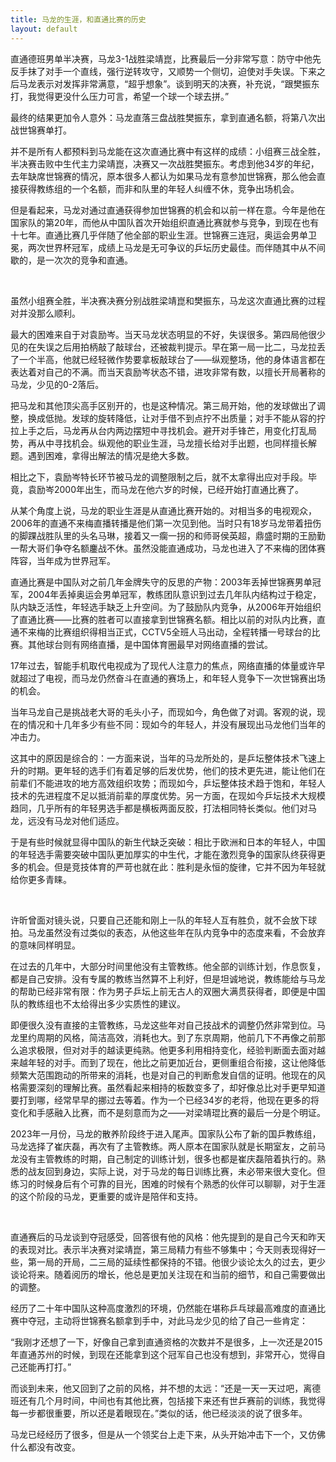 ```yaml
---
title: 马龙的生涯，和直通比赛的历史
layout: default
---
```


直通德班男单半决赛，马龙3-1战胜梁靖崑，比赛最后一分非常写意：防守中他先反手抹了对手一个直线，强行逆转攻守，又顺势一个侧切，迫使对手失误。下来之后马龙表示对发挥非常满意，“超乎想象”。谈到明天的决赛，补充说，“跟樊振东打，我觉得更没什么压力可言，希望一个球一个球去拼。”

最终的结果更加令人意外：马龙直落三盘战胜樊振东，拿到直通名额，将第八次出战世锦赛单打。

并不是所有人都预料到马龙能在这次直通比赛中有这样的成绩：小组赛三战全胜，半决赛击败中生代主力梁靖崑，决赛又一次战胜樊振东。考虑到他34岁的年纪，去年缺席世锦赛的情况，原本很多人都认为如果马龙有意参加世锦赛，那么他会直接获得教练组的一个名额，而非和队里的年轻人纠缠不休，竞争出场机会。

但是看起来，马龙对通过直通获得参加世锦赛的机会和以前一样在意。今年是他在国家队的第20年，而他从中国队首次开始组织直通比赛就参与竞争，到现在也有十七年。直通比赛几乎伴随了他全部的职业生涯。世锦赛三连冠，奥运会男单卫冕，两次世界杯冠军，成绩上马龙是无可争议的乒坛历史最佳。而伴随其中从不间歇的，是一次次的竞争和直通。

<br>

虽然小组赛全胜，半决赛决赛分别战胜梁靖崑和樊振东，马龙这次直通比赛的过程对并没那么顺利。

最大的困难来自于对袁励岑。当天马龙状态明显的不好，失误很多。第四局他很少见的在失误之后用拍柄敲了敲球台，还被裁判提示。早在第一局一比二，马龙拉丢了一个半高，他就已经轻微作势要拿板敲球台了——纵观整场，他的身体语言都在表达着对自己的不满。而当天袁励岑状态不错，进攻非常有数，以擅长开局著称的马龙，少见的0-2落后。

把马龙和其他顶尖高手区别开的，也是这种情况。第三局开始，他的发球做出了调整，换成低抛。发球的旋转降低，让对手借不到点拧不出质量；对手不能从容的拧拉上手之后，马龙再从台内两边摆短中寻找机会。避开对手锋芒，用变化打乱局势，再从中寻找机会。纵观他的职业生涯，马龙擅长给对手出题，也同样擅长解题。遇到困难，拿得出解法的情况是绝大多数。

相比之下，袁励岑特长环节被马龙的调整限制之后，就不太拿得出应对手段。毕竟，袁励岑2000年出生，而马龙在他六岁的时候，已经开始打直通比赛了。

从某个角度上说，马龙的职业生涯是从直通比赛开始的。对相当多的电视观众，2006年的直通不来梅直播转播是他们第一次见到他。当时只有18岁马龙带着扭伤的脚踝战胜队里的头名马琳，接着又一瘸一拐的和师哥侯英超，鼎盛时期的王励勤一帮大哥们争夺名额鏖战不休。虽然没能直通成功，马龙也进入了不来梅的团体赛阵容，当年成为世界冠军。

直通比赛是中国队对之前几年金牌失守的反思的产物：2003年丢掉世锦赛男单冠军，2004年丢掉奥运会男单冠军，教练团队意识到过去几年队内结构过于稳定，队内缺乏活性，年轻选手缺乏上升空间。为了鼓励队内竞争，从2006年开始组织了直通比赛——比赛的胜者可以直接拿到世锦赛名额。相比以前的对队内比赛，直通不来梅的比赛组织得相当正式，CCTV5全班人马出动，全程转播一号球台的比赛。其他球台则有网络直播，是中国体育圈最早对网络直播的尝试。

17年过去，智能手机取代电视成为了现代人注意力的焦点，网络直播的体量或许早就超过了电视，而马龙仍然奋斗在直通的赛场上，和年轻人竞争下一次世锦赛出场的机会。

当年马龙自己是挑战老大哥的毛头小子，而现如今，角色做了对调。客观的说，现在的情况和十几年多少有些不同：现如今的年轻人，并没有展现出马龙他们当年的冲击力。

这其中的原因是综合的：一方面来说，当年的马龙所处的，是乒坛整体技术飞速上升的时期。更年轻的选手们有着足够的后发优势，他们的技术更先进，能让他们在前辈们不能进攻的地方高效组织攻势；而现如今，乒坛整体技术趋于饱和，年轻人技术的先进程度不足以抵消前辈的厚度优势。另一方面，在现如今乒坛技术大规模趋同，几乎所有的年轻男选手都是横板两面反胶，打法相同特长类似。他们对马龙，远没有马龙对他们适应。

于是有些时候就显得中国队的新生代缺乏突破：相比于欧洲和日本的年轻人，中国的年轻选手需要突破中国队更加厚实的中生代，才能在激烈竞争的国家队终获得更多的机会。但是竞技体育的严苛也就在此：胜利是永恒的旋律，它并不因为年轻就给你更多青睐。

<br>

许昕曾面对镜头说，只要自己还能和刚上一队的年轻人互有胜负，就不会放下球拍。马龙虽然没有过类似的表态，从他这些年在队内竞争中的态度来看，不会放弃的意味同样明显。

在过去的几年中，大部分时间里他没有主管教练。他全部的训练计划，作息恢复，都是自己安排。没有专属的教练当然算不上利好，但是坦诚地说，教练能给与马龙的帮助已经非常有限：作为男子乒坛上前无古人的双圈大满贯获得者，即便是中国队的教练组也不太给得出多少实质性的建议。

即便很久没有直接的主管教练，马龙这些年对自己技战术的调整仍然非常到位。马龙里约周期的风格，简洁高效，消耗也大。到了东京周期，他前几下不再像之前那么追求极限，但对对手的越读更纯熟。他更多利用相持变化，经验判断面去面对越来越年轻的对手。而到了现在，他比之前更加近台，更侧重组合衔接，这让他降低频繁大范围跑动的所带来的消耗，也是对自己的判断愈发自信的证明。他现在的风格需要深刻的理解比赛。虽然看起来相持的板数变多了，却好像总比对手更早知道要打到哪，经常早早的挪过去等着。作为一个已经34岁的老将，他现在更多的将变化和手感融入比赛，而不是刻意而为之——对梁靖琨比赛的最后一分是个明证。

2023年一月份，马龙的散养阶段终于进入尾声。国家队公布了新的国乒教练组，马龙选择了崔庆磊，再次有了主管教练。两人原本在国家队就是长期室友，之前马龙没有主管教练的时期，自己制定的训练计划，很多也都是崔庆磊陪着执行的。熟悉的战友回到身边，实际上说，对于马龙的每日训练比赛，未必带来很大变化。但练习的时候身后有个可靠的目光，困难的时候有个熟悉的伙伴可以聊聊，对于生涯的这个阶段的马龙，更重要的或许是陪伴和支持。

<br>

直通赛后的马龙谈到夺冠感受，回答很有他的风格：他先提到的是自己今天和昨天的表现对比。表示半决赛对梁靖崑，第三局精力有些不够集中；今天则表现得好一些，第一局的开局，二三局的延续性都保持的不错。他很少谈论太久的过去，更少谈论将来。随着阅历的增长，他总是更加关注现在和当前的细节，和自己需要做出的调整。

经历了二十年中国队这种高度激烈的环境，仍然能在堪称乒乓球最高难度的直通比赛中夺冠，主动将世锦赛名额拿到手中，对此马龙少见的给了自己一些肯定：

“我刚才还想了一下，好像自己拿到直通资格的次数并不是很多，上一次还是2015年直通苏州的时候，到现在还能拿到这个冠军自己也没有想到，非常开心，觉得自己还能再打打。”

而谈到未来，他又回到了之前的风格，并不想的太远：“还是一天一天过吧，离德班还有几个月时间，中间也有其他比赛，包括接下来还有世乒赛前的训练，我觉得每一步都很重要，所以还是着眼现在。”类似的话，他已经淡淡的说了很多年。

马龙已经经历了很多，但是从一个领奖台上走下来，从头开始冲击下一个，又仿佛什么都没有改变。